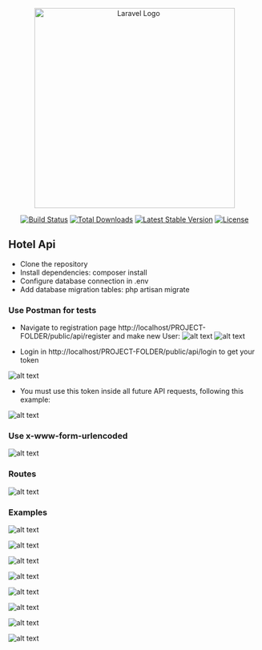 <p align="center"><a href="https://laravel.com" target="_blank"><img src="https://raw.githubusercontent.com/laravel/art/master/logo-lockup/5%20SVG/2%20CMYK/1%20Full%20Color/laravel-logolockup-cmyk-red.svg" width="400" alt="Laravel Logo"></a></p>

<p align="center">
<a href="https://github.com/laravel/framework/actions"><img src="https://github.com/laravel/framework/workflows/tests/badge.svg" alt="Build Status"></a>
<a href="https://packagist.org/packages/laravel/framework"><img src="https://img.shields.io/packagist/dt/laravel/framework" alt="Total Downloads"></a>
<a href="https://packagist.org/packages/laravel/framework"><img src="https://img.shields.io/packagist/v/laravel/framework" alt="Latest Stable Version"></a>
<a href="https://packagist.org/packages/laravel/framework"><img src="https://img.shields.io/packagist/l/laravel/framework" alt="License"></a>
</p>

## Hotel Api

- Clone the repository
- Install dependencies: composer install
- Configure database connection in .env
- Add database migration tables:  php artisan migrate

### Use Postman for tests

- Navigate to registration page http://localhost/PROJECT-FOLDER/public/api/register and make new User:
![alt text](public/hotel-api-pic/Rregistration-Step-1.JPG) 
![alt text](public/hotel-api-pic/Rregistration-Step-2.JPG) 

- Login in http://localhost/PROJECT-FOLDER/public/api/login to get your token

![alt text](public/hotel-api-pic/Login.JPG) 

- You must use this token inside all future API requests, following this example:

![alt text](public/hotel-api-pic/authorization.JPG) 

### Use x-www-form-urlencoded

![alt text](public/hotel-api-pic/WhenUsingPUT.JPG) 

### Routes

![alt text](public/hotel-api-pic/Routes.JPG) 

### Examples

![alt text](public/hotel-api-pic/ViewRoom.JPG) 

![alt text](public/hotel-api-pic/ViewBooking.JPG) 

![alt text](public/hotel-api-pic/ViewBooking1.JPG) 

![alt text](public/hotel-api-pic/ViewPayment.JPG)

![alt text](public/hotel-api-pic/ViewCustomer.JPG)

![alt text](public/hotel-api-pic/Room-add.JPG)
 
![alt text](public/hotel-api-pic/Room-add-token.JPG) 

![alt text](public/hotel-api-pic/StoreBooking.JPG) 